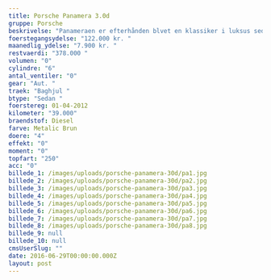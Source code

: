 ```yaml
---
title: Porsche Panamera 3.0d
gruppe: Porsche
beskrivelse: "Panameraen er efterhånden blvet en klassiker i luksus sedan klassen og har både evnen til at være en hidsig racer og en rolig familie-flyder.  "
foerstegangsydelse: "122.000 kr. "
maanedlig_ydelse: "7.900 kr. "
restvaerdi: "378.000 "
volumen: "0"
cylindre: "6"
antal_ventiler: "0"
gear: "Aut. "
traek: "Baghjul "
btype: "Sedan "
foerstereg: 01-04-2012
kilometer: "39.000"
braendstof: Diesel
farve: Metalic Brun
doere: "4"
effekt: "0"
moment: "0"
topfart: "250"
acc: "0"
billede_1: /images/uploads/porsche-panamera-30d/pa1.jpg
billede_2: /images/uploads/porsche-panamera-30d/pa2.jpg
billede_3: /images/uploads/porsche-panamera-30d/pa3.jpg
billede_4: /images/uploads/porsche-panamera-30d/pa4.jpg
billede_5: /images/uploads/porsche-panamera-30d/pa5.jpg
billede_6: /images/uploads/porsche-panamera-30d/pa6.jpg
billede_7: /images/uploads/porsche-panamera-30d/pa7.jpg
billede_8: /images/uploads/porsche-panamera-30d/pa8.jpg
billede_9: null
billede_10: null
cmsUserSlug: ""
date: 2016-06-29T00:00:00.000Z
layout: post
---
```


